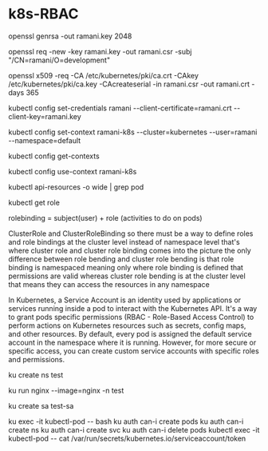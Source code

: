# k8s-RBAC

openssl genrsa -out ramani.key 2048

openssl req -new -key ramani.key -out ramani.csr -subj "/CN=ramani/O=development"

openssl x509 -req -CA /etc/kubernetes/pki/ca.crt -CAkey /etc/kubernetes/pki/ca.key -CAcreateserial -in ramani.csr -out ramani.crt -days 365

kubectl config set-credentials ramani --client-certificate=ramani.crt --client-key=ramani.key

kubectl config set-context ramani-k8s --cluster=kubernetes --user=ramani --namespace=default

kubectl config get-contexts

kubectl config use-context ramani-k8s

kubectl api-resources -o wide | grep pod

kubectl get role

rolebinding = subject(user) + role (activities to do on pods)

ClusterRole and ClusterRoleBinding so there must be a way to define roles and role bindings at the cluster level instead of namespace level that's  where cluster role and cluster role binding comes into the picture the only difference between role bending and cluster role bending is that role  binding is namespaced meaning only where role binding is defined that permissions are valid whereas cluster role bending is at the cluster level that means they can access the resources in any
namespace 

In Kubernetes, a Service Account is an identity used by applications or services running inside a pod to interact with the Kubernetes API. It's a way to grant pods specific permissions (RBAC - Role-Based Access Control) to perform actions on Kubernetes resources such as secrets, config maps, and other resources.
By default, every pod is assigned the default service account in the namespace where it is running. However, for more secure or specific access, you can create custom service accounts with specific roles and permissions.

  ku create ns test

  ku run nginx --image=nginx -n test

  ku create sa test-sa
 
  ku exec -it kubectl-pod -- bash
  ku auth can-i create pods
  ku auth can-i create ns
  ku auth can-i create svc
  ku auth can-i delete pods
  kubectl exec -it kubectl-pod -- cat /var/run/secrets/kubernetes.io/serviceaccount/token
